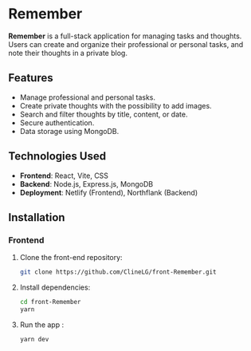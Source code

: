 # Remember

**Remember** is a full-stack application for managing tasks and thoughts. Users can create and organize their professional or personal tasks, and note their thoughts in a private blog.

## Features

- Manage professional and personal tasks.
- Create private thoughts with the possibility to add images.
- Search and filter thoughts by title, content, or date.
- Secure authentication.
- Data storage using MongoDB.

## Technologies Used

- **Frontend**: React, Vite, CSS
- **Backend**: Node.js, Express.js, MongoDB
- **Deployment**: Netlify (Frontend), Northflank (Backend)

## Installation

### Frontend

1. Clone the front-end repository:
   ```bash
   git clone https://github.com/ClineLG/front-Remember.git

2. Install dependencies:
    ```bash
    cd front-Remember
    yarn
    ```
   
3. Run the app : 
    ```bash
    yarn dev
